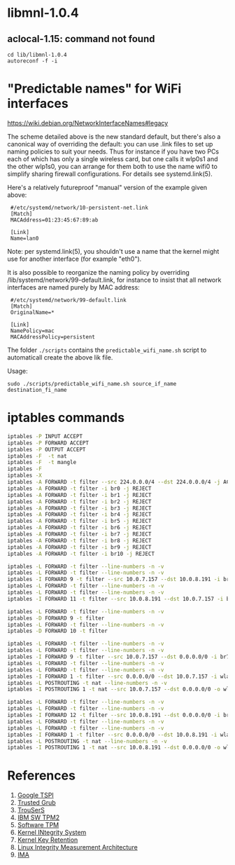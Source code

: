 # libmnl-1.0.4
## aclocal-1.15: command not found
```console
cd lib/libmnl-1.0.4
autoreconf -f -i
```

# "Predictable names" for WiFi interfaces
https://wiki.debian.org/NetworkInterfaceNames#legacy

The scheme detailed above is the new standard default, but there's also a canonical way of overriding the default: you can use .link files to set up naming policies to suit your needs. Thus for instance if you have two PCs each of which has only a single wireless card, but one calls it wlp0s1 and the other wlp1s0, you can arrange for them both to use the name wifi0 to simplify sharing firewall configurations. For details see systemd.link(5).

Here's a relatively futureproof "manual" version of the example given above:

```
 #/etc/systemd/network/10-persistent-net.link
 [Match]
 MACAddress=01:23:45:67:89:ab

 [Link]
 Name=lan0
```

Note: per systemd.link(5), you shouldn't use a name that the kernel might use for another interface (for example "eth0").

It is also possible to reorganize the naming policy by overriding /lib/systemd/network/99-default.link, for instance to insist that all network interfaces are named purely by MAC address:

```
 #/etc/systemd/network/99-default.link
 [Match]
 OriginalName=*

 [Link]
 NamePolicy=mac
 MACAddressPolicy=persistent
```

The folder ```./scripts``` contains the ```predictable_wifi_name.sh``` script to automaticall create the above lik file.

Usage:
```console
sudo ./scripts/predictable_wifi_name.sh source_if_name destination_fi_name
```

# iptables commands
```bash
iptables -P INPUT ACCEPT
iptables -P FORWARD ACCEPT
iptables -P OUTPUT ACCEPT
iptables -F  -t nat
iptables -F  -t mangle
iptables -F
iptables -X
iptables -A FORWARD -t filter --src 224.0.0.0/4 --dst 224.0.0.0/4 -j ACCEPT
iptables -A FORWARD -t filter -i br0 -j REJECT
iptables -A FORWARD -t filter -i br1 -j REJECT
iptables -A FORWARD -t filter -i br2 -j REJECT
iptables -A FORWARD -t filter -i br3 -j REJECT
iptables -A FORWARD -t filter -i br4 -j REJECT
iptables -A FORWARD -t filter -i br5 -j REJECT
iptables -A FORWARD -t filter -i br6 -j REJECT
iptables -A FORWARD -t filter -i br7 -j REJECT
iptables -A FORWARD -t filter -i br8 -j REJECT
iptables -A FORWARD -t filter -i br9 -j REJECT
iptables -A FORWARD -t filter -i br10 -j REJECT

iptables -L FORWARD -t filter --line-numbers -n -v
iptables -L FORWARD -t filter --line-numbers -n -v
iptables -I FORWARD 9 -t filter --src 10.0.7.157 --dst 10.0.8.191 -i br7 -o br8 -j ACCEPT
iptables -L FORWARD -t filter --line-numbers -n -v
iptables -L FORWARD -t filter --line-numbers -n -v
iptables -I FORWARD 11 -t filter --src 10.0.8.191 --dst 10.0.7.157 -i br8 -o br7 -j ACCEPT

iptables -L FORWARD -t filter --line-numbers -n -v
iptables -D FORWARD 9 -t filter
iptables -L FORWARD -t filter --line-numbers -n -v
iptables -D FORWARD 10 -t filter

iptables -L FORWARD -t filter --line-numbers -n -v
iptables -L FORWARD -t filter --line-numbers -n -v
iptables -I FORWARD 9 -t filter --src 10.0.7.157 --dst 0.0.0.0/0 -i br7 -o wlan3 -j ACCEPT
iptables -L FORWARD -t filter --line-numbers -n -v
iptables -L FORWARD -t filter --line-numbers -n -v
iptables -I FORWARD 1 -t filter --src 0.0.0.0/0 --dst 10.0.7.157 -i wlan3 -o br7 -j ACCEPT
iptables -L POSTROUTING -t nat --line-numbers -n -v
iptables -I POSTROUTING 1 -t nat --src 10.0.7.157 --dst 0.0.0.0/0 -o wlan3 -j MASQUERADE

iptables -L FORWARD -t filter --line-numbers -n -v
iptables -L FORWARD -t filter --line-numbers -n -v
iptables -I FORWARD 12 -t filter --src 10.0.8.191 --dst 0.0.0.0/0 -i br8 -o wlan3 -j ACCEPT
iptables -L FORWARD -t filter --line-numbers -n -v
iptables -L FORWARD -t filter --line-numbers -n -v
iptables -I FORWARD 1 -t filter --src 0.0.0.0/0 --dst 10.0.8.191 -i wlan3 -o br8 -j ACCEPT
iptables -L POSTROUTING -t nat --line-numbers -n -v
iptables -I POSTROUTING 1 -t nat --src 10.0.8.191 --dst 0.0.0.0/0 -o wlan3 -j MASQUERADE
```

# References
1. [Google TSPI](https://github.com/google/go-tspi)
2. [Trusted Grub](https://github.com/Rohde-Schwarz/TrustedGRUB2)
3. [TrouSerS](http://trousers.sourceforge.net/)
4. [IBM SW TPM2](https://sourceforge.net/projects/ibmswtpm2/)
5. [Software TPM](https://github.com/stefanberger/swtpm)
6. [Kernel INtegrity System](https://access.redhat.com/documentation/en-us/red_hat_enterprise_linux/8/html/managing_monitoring_and_updating_the_kernel/enhancing-security-with-the-kernel-integrity-subsystem_managing-monitoring-and-updating-the-kernel)
7. [Kernel Key Retention](https://www.kernel.org/doc/html/v4.18/security/keys/core.html)
8. [Linux Integrity Measurement Architecture](https://wiki.gentoo.org/wiki/Integrity_Measurement_Architecture)
9. [IMA](https://sourceforge.net/p/linux-ima/wiki/Home/)